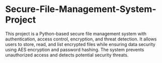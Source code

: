 # Secure-File-Management-System-Project
This project is a Python-based secure file management system with authentication, access control, encryption, and threat detection. It allows users to store, read, and list encrypted files while ensuring data security using AES encryption and password hashing. The system prevents unauthorized access and detects potential security threats.

